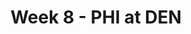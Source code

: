 ---
layout: game
title: Week 8 - PHI at DEN
season: 2005
game_id: 2005_08_PHI_DEN
away_team: PHI
home_team: DEN
---